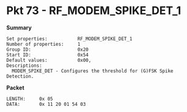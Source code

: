 # Pkt 73 - RF_MODEM_SPIKE_DET_1

**Summary**
```
Set properties:           RF_MODEM_SPIKE_DET_1
Number of properties:     1
Group ID:                 0x20
Start ID:                 0x54
Default values:           0x00, 
Descriptions:
  MODEM_SPIKE_DET - Configures the threshold for (G)FSK Spike Detection.
```

**Packet**
```
LENGTH:     0x 05
DATA:       0x 11 20 01 54 03
```